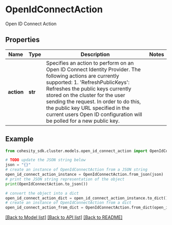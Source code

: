 # OpenIdConnectAction

Open ID Connect Action

## Properties

Name | Type | Description | Notes
------------ | ------------- | ------------- | -------------
**action** | **str** | Specifies an action to perform on an Open ID Connect Identity Provider. The following actions are currently supported: 1. &#39;RefreshPublicKeys&#39;: Refreshes the public keys currently stored on the cluster for the user sending the request. In order to do this, the public key URL specified in the current users Open ID configuration will be polled for a new public key. | 

## Example

```python
from cohesity_sdk.cluster.models.open_id_connect_action import OpenIdConnectAction

# TODO update the JSON string below
json = "{}"
# create an instance of OpenIdConnectAction from a JSON string
open_id_connect_action_instance = OpenIdConnectAction.from_json(json)
# print the JSON string representation of the object
print(OpenIdConnectAction.to_json())

# convert the object into a dict
open_id_connect_action_dict = open_id_connect_action_instance.to_dict()
# create an instance of OpenIdConnectAction from a dict
open_id_connect_action_from_dict = OpenIdConnectAction.from_dict(open_id_connect_action_dict)
```
[[Back to Model list]](../README.md#documentation-for-models) [[Back to API list]](../README.md#documentation-for-api-endpoints) [[Back to README]](../README.md)


